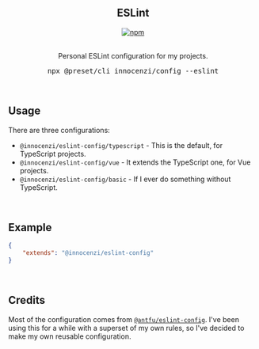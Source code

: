 <h2 align="center">ESLint</h2>

<p align="center">
  <a href="https://www.npmjs.com/package/@innocenzi/eslint-config">
    <img alt="npm" src="https://img.shields.io/npm/v/@innocenzi/eslint-config">
  </a>
  <br />
  <br />
  <p align="center">
    Personal ESLint configuration for my projects.
  </p>
  <pre><div align="center">npx @preset/cli innocenzi/config --eslint</div></pre>
</p>

&nbsp;

## Usage

There are three configurations:

- `@innocenzi/eslint-config/typescript` - This is the default, for TypeScript projects.
- `@innocenzi/eslint-config/vue` - It extends the TypeScript one, for Vue projects.
- `@innocenzi/eslint-config/basic` - If I ever do something without TypeScript.

&nbsp;

## Example

```json
{
	"extends": "@innocenzi/eslint-config"
}
```

&nbsp;

## Credits

Most of the configuration comes from [`@antfu/eslint-config`](https://github.com/antfu/eslint-config). I've been using this for a while with a superset of my own rules, so I've decided to make my own reusable configuration.
